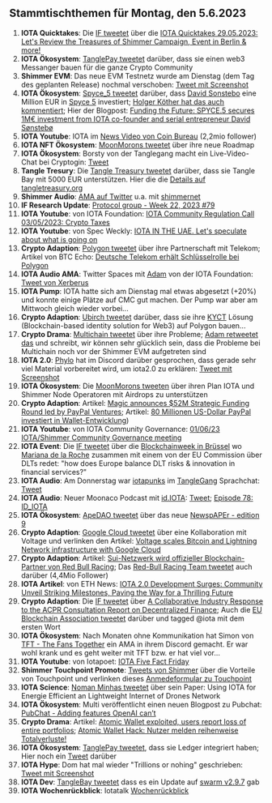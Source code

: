 ## Stammtischthemen für Montag, den 5.6.2023

1. **IOTA Quicktakes**: Die [IF tweetet]() über die [IOTA Quicktakes 29.05.2023: Let's Review the Treasures of Shimmer Campaign, Event in Berlin & more!](https://www.youtube.com/watch?v=rdbosdkOlvg)
2. **IOTA Ökosystem**: [TanglePay tweetet](https://twitter.com/tanglepaycom/status/1663392786580901888?s=20) darüber, dass sie einen web3 Messanger bauen für die ganze Crypto Community
3. **Shimmer EVM**: Das neue EVM Testnetz wurde am Dienstag (dem Tag des geplanten Release) nochmal verschoben: [Tweet mit Screenshot](https://twitter.com/Vrom14286662/status/1663434516621410304?s=20)
4. **IOTA Ökosystem**: [Spyce_5 tweetet](https://twitter.com/SPYCE_5/status/1663442651251724289?s=20) darüber, dass [David Sonstebo](https://twitter.com/DavidSonstebo) eine Million EUR in [Spyce 5](https://twitter.com/SPYCE_5) investiert; [Holger Köther hat das auch kommentiert](https://twitter.com/HolgerKoether/status/1663454777781436416?s=20); Hier der Blogpost: [Funding the Future: SPYCE.5 secures 1M€ investment from IOTA co-founder and serial entrepreneur David Sønstebø](https://medium.com/spyce5/funding-the-future-spyce-5-9298251df989)
5. **IOTA Youtube**: IOTA im [News Video von Coin Bureau](https://youtu.be/s6FMRvs5zX4?t=1056) (2,2mio follower)
6. **IOTA NFT Ökosystem**: [MoonMorons tweetet](https://twitter.com/MoonMorons/status/1663472924127264770?s=20) über ihre neue Roadmap
7. **IOTA Ökosystem**: Borsty von der Tanglegang macht ein Live-Video-Chat bei Cryptogin: [Tweet](https://twitter.com/GangTangleTalk/status/1663495358293463042?s=20)
8. **Tangle Tresury**: Die [Tangle Treasury tweetet](https://twitter.com/TangleTreasury/status/1663616737261281281?s=20) darüber, dass sie Tangle Bay mit 5000 EUR unterstützen. Hier die die [Details auf tangletreasury.org](https://www.tangletreasury.org/proposal-detailed?recordId=recSzDFHabAtu8XmI)
9. **Shimmer Audio**: [AMA auf Twitter](https://twitter.com/cryptochefs_io/status/1663577669630345221?s=20) u.a. mit [shimmernet](https://twitter.com/shimmernet)
10. **IF Research Update**: [Protocol group - Week 22, 2023 #79](https://github.com/iotaledger/research-updates/discussions/79)
11. **IOTA Youtube**: von IOTA Foundation: [IOTA Community Regulation Call 03/05/2023: Crypto Taxes](https://www.youtube.com/watch?v=l_ZyTmMmcy0)
12. **IOTA Youtube**: von Spec Weckly: [IOTA IN THE UAE. Let's speculate about what is going on](https://www.youtube.com/watch?v=PaE_a6YvbWg)
13. **Crypto Adaption**: [Polygon tweetet](https://twitter.com/0xPolygonLabs/status/1663894399523201024?s=20) über ihre Partnerschaft mit Telekom; Artikel von BTC Echo: [Deutsche Telekom erhält Schlüsselrolle bei Polygon](https://www.btc-echo.de/news/deutsche-telekom-erhaelt-schluesselrolle-bei-polygon-165141/)
14. **IOTA Audio AMA**: Twitter Spaces mit [Adam](https://twitter.com/Schpoopel) von der IOTA Foundation: [Tweet von Xerberus](https://twitter.com/Xerberus_io/status/1663244138970591233?s=20)
15. **IOTA Pump**: IOTA hatte sich am Dienstag mal etwas abgesetzt (+20%) und konnte einige Plätze auf CMC gut machen. Der Pump war aber am Mittwoch gleich wieder vorbei...
16. **Crypto Adaption**: [Ubirch tweetet](https://twitter.com/Ubirch_Trust/status/1663901231243227136?s=20) darüber, dass sie ihre [KYCT](https://twitter.com/KYCT_xyz) Lösung (Blockchain-based identity solution for Web3) auf Polygon bauen...
17. **Crypto Drama**: [Multichain tweetet](https://twitter.com/MultichainOrg/status/1663941611380965376?s=20) über ihre Probleme; [Adam retweetet das](https://twitter.com/Schpoopel/status/1663966319031533568?s=20) und schreibt, wir können sehr glücklich sein, dass die Probleme bei Multichain noch vor der Shimmer EVM aufgetreten sind
18. **IOTA 2.0**: [Phylo](https://twitter.com/PhyloIota) hat im Discord darüber gesprochen, dass gerade sehr viel Material vorbereitet wird, um iota2.0 zu erklären: [Tweet mit Screenshot](https://twitter.com/Vrom14286662/status/1663946020932444162?s=20)
19. **IOTA Ökosystem**: Die [MoonMorons tweeten](https://twitter.com/MoonMorons/status/1663201057160286209?s=20) über ihren Plan IOTA und Shimmer Node Operatoren mit Airdrops zu unterstützen
20. **Crypto Adaption**: Artikel: [Magic announces $52M Strategic Funding Round led by PayPal Ventures](https://www.prnewswire.com/news-releases/magic-announces-52m-strategic-funding-round-led-by-paypal-ventures-301838352.html); Artikel: [80 Millionen US-Dollar PayPal investiert in Wallet-Entwicklung](https://www.btc-echo.de/schlagzeilen/paypal-investiert-in-wallet-entwicklung-165324/))
21. **IOTA Youtube**: von IOTA Community Governance: [01/06/23 IOTA/Shimmer Community Governance meeting](https://www.youtube.com/watch?v=ZQBQQk3Zcgs)
22. **IOTA Event**: Die [IF tweetet](https://twitter.com/iota/status/1664210181872312320?s=20) über die [Blockchainweek in Brüssel](https://blockchainweek.be/) wo [Mariana de la Roche](https://twitter.com/Marianadlrw) zusammen mit einem von der EU Commission über DLTs redet: "how does Europe balance DLT risks & innovation in financial services?"
23. **IOTA Audio**: Am Donnerstag war [iotapunks](https://twitter.com/IotaPunks_71) im [TangleGang](https://twitter.com/GangTangleTalk) Sprachchat: [Tweet](https://twitter.com/GangTangleTalk/status/1664221411475353600?s=20)
24. **IOTA Audio**: Neuer Moonaco Podcast mit [id.IOTA](https://twitter.com/id_iota): [Tweet](https://twitter.com/MoonacoPodcast/status/1664244619977146377?s=20); [Episode 78: ID_IOTA](https://open.spotify.com/episode/6GelIbEBGtYafiEleiUCUN?si=8-0hlIVPSn2zLuDmc31MrQ&nd=1)
25. **IOTA Ökosystem**: [ApeDAO tweetet](https://twitter.com/iotapes/status/1664510400455483395?s=20) über das neue [NewspAPEr - edition 9](https://iotapes.medium.com/newspaper-edition-9-c4748ace2e2c)
26. **Crypto Adaption**: [Google Cloud tweetet](https://twitter.com/googlecloud/status/1664346576955777026?s=20) über eine Kollaboration mit Voltage und verlinken den Artikel: [Voltage scales Bitcoin and Lightning Network infrastructure with Google Cloud](https://cloud.google.com/blog/topics/startups/how-voltage-uses-google-cloud-to-scale-its-bitcoin-lightning-network/?utm_source=twitter&utm_medium=unpaidsoc&utm_campaign=fy23q3-googlecloud-blog-finserv-in_feed-no-brand-global&utm_content=-&utm_term=-&hl=en) 
27. **Crypto Adaption**: Artikel: [Sui-Netzwerk wird offizieller Blockchain-Partner von Red Bull Racing](https://www.btc-echo.de/schlagzeilen/sui-netzwerk-wird-offizieller-blockchain-partner-von-red-bull-racing-165391/); Das [Red-Bull Racing Team tweetet](https://twitter.com/redbullracing/status/1664263411361021952?s=20) auch darüber (4,4Mio Follower)
28. **IOTA Artikel**: von ETH News: [IOTA 2.0 Development Surges: Community Unveil Striking Milestones, Paving the Way for a Thrilling Future](https://www.ethnews.com/iota-2-0-development-surges-community-unveil-striking-milestones-paving-the-way-for-a-thrilling-future/)
29. **Crypto Adaption**: Die [IF tweetet](https://twitter.com/iota/status/1664351976522498052?s=20) über [A Collaborative Industry Response to the ACPR Consultation Report on Decentralized Finance](https://europeanblockchainassociation.org/2023/06/01/a-collaborative-industry-response-to-the-apcr-consultation-report-on-decentralized-finance/); Auch die [EU Blockchain Association tweetet](https://twitter.com/EUBLASORG/status/1664269202276900864?s=20) darüber und tagged @iota mit dem ersten Wort
30. **IOTA Ökosystem**: Nach Monaten ohne Kommunikation hat Simon von [TFT - The Fans Together](https://twitter.com/TheFansTogether) ein AMA in ihrem Discord gemacht. Er war wohl krank und es geht weiter mit TFT bzw. er hat viel vor...
31. **IOTA Youtube**: von Iotapoet: [IOTA Five Fact Friday](https://www.youtube.com/watch?v=m0TvP5AfDX8)
32. **Shimmer Touchpoint Promote**: [Tweets von Shimmer](https://twitter.com/shimmernet/status/1664617874059673602?s=20) über die Vorteile von Touchpoint und verlinken dieses [Anmedeformular zu Touchpoint](https://airtable.com/shrxW5Fs6NGDOkkBv)
33. **IOTA Science**: [Noman Minhas tweetet](https://twitter.com/hack0grammer/status/1665260328131891200?s=20) über sein Paper: Using IOTA for Energie Efficient an Lightweight Internet of Drones Network
34. **IOTA Ökosystem**: Multi veröffentlicht einen neuen Blogpost zu Pubchat: [PubChat - Adding features OpenAI can’t](https://multifolio.medium.com/pubchat-adding-features-openai-cant-d450623e308b)
35. **Crypto Drama**: Artikel: [Atomic Wallet exploited, users report loss of entire portfolios](https://cointelegraph.com/news/atomic-wallet-exploited-users-report-loss-of-entire-portfolios); [Atomic Wallet Hack: Nutzer melden reihenweise Totalverluste!](https://www.blocktrainer.de/atomic-wallet-hack-nutzer-melden-reihenweise-totalverluste/)
36. **IOTA Ökosystem**: [TanglePay tweetet](https://twitter.com/tanglepaycom/status/1664863730948251650?s=20), dass sie Ledger integriert haben; Hier noch ein [Tweet](https://twitter.com/tanglepaycom/status/1665241940260974595?s=20) darüber
37. **IOTA Hype**: Dom hat mal wieder "Trillions or nohing" geschrieben: [Tweet mit Screenshot](https://twitter.com/moonbaklava/status/1665388238993760259?s=20)
38. **IOTA Dev**: [TangleBay tweetet](https://twitter.com/tanglebay/status/1664384305806671874?s=20) dass es ein Update auf [swarm v2.9.7](https://github.com/tanglebay/swarm/releases/tag/v2.9.7) gab
39. **IOTA Wochenrückblick**: Iotatalk [Wochenrückblick](https://www.iota-talk.com/index.php?article/294-wochenr%C3%BCckblick-vom-28-mai-bis-3-juni-2023/)
